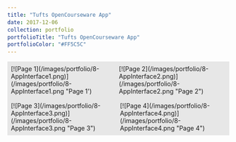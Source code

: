 ```yaml
---
title: "Tufts OpenCourseware App"
date: 2017-12-06
collection: portfolio
portfolioTitle: "Tufts OpenCourseware App"
portfolioColor: "#FF5C5C"
---
```

<div style="display: flex; padding: 8px; background: #e7e7e7;">
<div style="margin-right: 8px;">
[![Page 1](/images/portfolio/8-AppInterface1.png)](/images/portfolio/8-AppInterface1.png "Page 1')
</div>
<div>
[![Page 2](/images/portfolio/8-AppInterface2.png)](/images/portfolio/8-AppInterface2.png "Page 2")
</div>
</div>
<div style="display: flex; padding: 8px; background: #e7e7e7;">
<div style="margin-right: 8px;">
[![Page 3](/images/portfolio/8-AppInterface3.png)](/images/portfolio/8-AppInterface3.png "Page 3")
</div>
<div>
[![Page 4](/images/portfolio/8-AppInterface4.png)](/images/portfolio/8-AppInterface4.png "Page 4")
</div>
</div>
